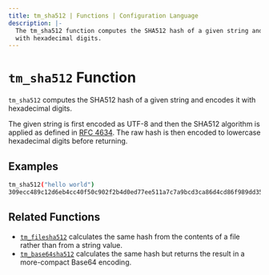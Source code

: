 ```yaml
---
title: tm_sha512 | Functions | Configuration Language
description: |-
  The tm_sha512 function computes the SHA512 hash of a given string and encodes it
  with hexadecimal digits.
---
```


# `tm_sha512` Function

`tm_sha512` computes the SHA512 hash of a given string and encodes it with
hexadecimal digits.

The given string is first encoded as UTF-8 and then the SHA512 algorithm is applied
as defined in [RFC 4634](https://tools.ietf.org/html/rfc4634). The raw hash is
then encoded to lowercase hexadecimal digits before returning.

## Examples

```sh
tm_sha512("hello world")
309ecc489c12d6eb4cc40f50c902f2b4d0ed77ee511a7c7a9bcd3ca86d4cd86f989dd35bc5ff499670da34255b45b0cfd830e81f605dcf7dc5542e93ae9cd76f
```

## Related Functions

* [`tm_filesha512`](./tm_filesha512.md) calculates the same hash from
  the contents of a file rather than from a string value.
* [`tm_base64sha512`](./tm_base64sha512.md) calculates the same hash but returns
  the result in a more-compact Base64 encoding.
